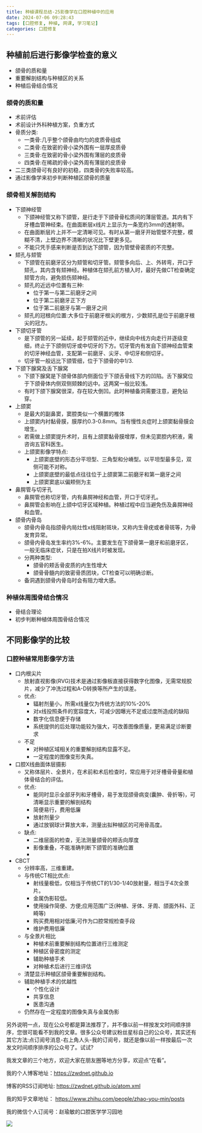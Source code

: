 ```yaml
---
title: 种植课程总结-25影像学在口腔种植中的应用
date: 2024-07-06 09:28:43
tags: [口腔修复, 种植, 网课, 学习笔记]
categories: 口腔修复
---
```

## 种植前后进行影像学检查的意义
- 颌骨的质和量
- 重要解剖结构与种植区的关系
- 种植后骨结合情况

### 颌骨的质和量
- 术前评估
- 术前设计外科种植方案，负重方式
- 骨质分类:
    - 一类骨:几乎整个颌骨由均匀的皮质骨组成
    - 二类骨:在致密的骨小梁外围有一层厚皮质骨
    - 三类骨:在致密的骨小梁外围有薄层的皮质骨
    - 四类骨:在稀疏的骨小梁外周有薄层的皮质骨
- 二三类颌骨可有良好的初稳，四类骨的失败率较高。
- 通过影像学来初步判断种植区颌骨的质量

### 颌骨相关解剖结构
- 下颌神经管
    - 下颌神经管又称下颌管，是行走于下颌骨骨松质间的薄层管道。其内有下牙槽血管神经束。在曲面断层x线片上显示为一条宽约3mm的透射带。
    - 在曲面断层片上并不一定清晰可见。有时从第一磨牙开始管壁不完整，模糊不清，上壁边界不清晰的状况比下壁更多见。
    - 不能只凭手感来判断是否到达下颌管，因为管壁骨密质的不完整。
- 颏孔与颏管
    - 下颌管在前磨牙区分为颏管和切牙管。颏管多向后、上、外转弯，开口于颏孔，其内含有颏神经。种植体在颏孔前方植入时，最好先做CT检查确定颏管方向，避免损伤颏神经。
    - 颏孔的近远中位置有三种:
        - 位于第一与第二前磨牙之间
        - 位于第二前磨牙正下方
        - 位于第二前磨牙与第一磨牙之间
    - 颏孔的冠根向位置:大多位于前磨牙根尖的根方，少数颏孔是位于前磨牙根尖的冠方。
- 下颌切牙管
    - 是下颌管的另一延续，起于颏管的近中，继续向中线方向走行并逐级变细，终止于下颌侧切牙或中切牙的下方。切牙管内有发自下颌神经血管束的切牙神经血管，支配第一前磨牙、尖牙、中切牙和侧切牙。
    - 切牙管一般远比下颌管细，位于下颌骨的中1/3.
- 下颌下腺窝及舌下腺窝
    - 下颌下腺窝是下颌骨体部内侧面位于下颌舌骨线下方的凹陷。舌下腺窝位于下颌骨体内侧双侧颏棘的远中。这两窝一般比较浅。
    - 有时下颌下腺窝很深，存在较大倒凹。此时种植备洞需要注意，避免钻穿。
- 上颌窦
    - 是最大的副鼻窦，窦腔类似一个横置的椎体
    - 上颌窦内衬黏骨膜，膜厚约0.3-0.8mm。当有慢性炎症时上颌窦黏骨膜会增生。
    - 若需做上颌窦提升术时，且有上颌窦黏骨膜增厚，但未见窦腔内积液，需咨询五官科医生。
    - 上颌窦影像学特点:
        - 上颌窦底壁的形态分平坦型、三角型和分嵴型。以平坦型最多见，双侧可能不对称。
        - 上颌窦底壁的最低点往往位于上颌窦第二前磨牙和第一磨牙之间
        - 上颌窦窦底以偏颊侧为主
- 鼻腭管与切牙孔
    - 鼻腭管也称切牙管，内有鼻腭神经和血管，开口于切牙孔。
    - 鼻腭管会影响在上颌中切牙区域种植。种植过程中应当避免伤及鼻腭神经和血管。
- 颌骨内骨岛
    - 颌骨内骨岛指颌骨内局灶性x线阻射斑块，又称内生骨疣或者骨斑等，为骨发育异常。
    - 颌骨内骨岛发生率约3%-6%。主要发生在下颌骨第一磨牙和前磨牙区，一般无临床症状，只是在拍X线片时被发现。
    - 分两种类型:
        - 颌骨的颊舌骨皮质的内生性增大
        - 颌骨骨髓内的致密骨质团块，CT检查可以明确诊断。
    - 备洞遇到颌骨内骨岛时会有阻力增大感。
 
### 种植体周围骨结合情况
- 骨结合理论
- 初步判断种植体周围骨结合情况

## 不同影像学的比较
### 口腔种植常用影像学方法
- 口内根尖片
    - 放射直视影像(RVG)技术是通过影像板直接获得数字化图像，无需常规胶片，减少了冲洗过程和A-D转换等所产生的误差。
    - 优点:
        - 辐射剂量小，所需x线量仅为传统方法的10%-20%
        - 对x线投照条件的宽容度大，可减少因曝光不足或过度所造成的缺陷
        - 数字化信息便于存储
        - 系统提供的后处理功能较为强大，可改善图像质量，更易满足诊断要求
    - 不足
        - 对种植区域相关的重要解剖结构显露不足。
        - 一定程度的图像变形失真。
- 口腔X线曲面体层摄影
    - 又称体层片、全景片，在术前和术后检查时，常应用于对牙槽骨骨量和植体骨结合的评估。
    - 优点:
        - 能同时显示全部牙列和牙槽骨，易于发现颌骨病变(囊肿、骨折等)，可清晰显示重要的解剖结构
        - 简便易行，费用低廉
        - 放射剂量少
        - 通过放钢球计算放大率，测量出拟种植区的可用骨高度。
    - 缺点:
        - 二维层面的检查，无法测量颌骨的颊舌向厚度
        - 影像重叠，不能准确判断下颌管的准确位置
        - 
- CBCT
    - 分辨率高，三维重建。
    - 与传统CT相比优点:
        - 射线量极低，仅相当于传统CT的1/30-1/40放射量，相当于4次全景片。
        - 金属伪影较低。
        - 使用操作简便、方便;应用范围广泛(种植、牙体、牙周、颌面外科、正畸等)
        - 购买费用相对低廉;可作为口腔常规检查手段
        - 维护费用低廉
    - 与全景片相比
        - 种植术前重要解剖结构位置进行三维测定
        - 种植区骨密度的测定
        - 辅助种植手术
        - 对种植术后进行三维评估
    - 清楚显示种植区颌骨重要解剖结构。
    - 辅助种植手术的优越性
        - 个性化设计
        - 共享信息
        - 医患沟通
    - 仍然存在一定程度的图像失真与金属伪影




另外说明一点，现在公众号都是算法推荐了，并不像以前一样按发文时间顺序排序，您很可能看不到我的文章。很多公众号建议粉丝星标自己的公众号，其实还有其它方法:点订阅号消息-右上角人头-我的订阅号，就还是像以前一样按最后一次发文时间顺序排序的公众号了。试试?

我发文章的三个地方，欢迎大家在朋友圈等地方分享，欢迎点“在看”。

我的个人博客地址：https://zwdnet.github.io

博客的RSS订阅地址: https://zwdnet.github.io/atom.xml

我的知乎文章地址： https://www.zhihu.com/people/zhao-you-min/posts

我的微信个人订阅号：赵瑜敏的口腔医学学习园地

![](https://zymblog-1258069789.cos.ap-chengdu.myqcloud.com/other/wx.jpg)


